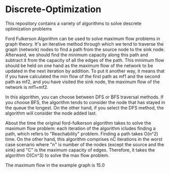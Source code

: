 # Discrete-Optimization
This repository contains a variety of algorithms to solve descrete optimization problems

Ford Fulkerson Algorithm can be used to solve maximum flow problems in graph theory. It's an iterative method through which we tend to traverse the graph (network) nodes to find a path from the source node to the sink node. Afterward, we should find the minimum capacity along this path and subtract it from the capacity of all the edges of the path. This minimum flow should be held on one hand as the maximum flow of the network to be updated in the next iteration by addition. To put it another way, it means that if you have calculated the min flow of the first path as mf1 and the second path as mf2, and you have visited the sink node, the maximum flow of the network is mf1+mf2.

In this algorithm, you can choose between DFS or BFS traversal methods. If you choose BFS, the algorithm tends to consider the node that has stayed in the queue the longest. On the other hand, if you select the DFS method, the algorithm will consider the node added last.

About the time the original ford-fulkerson algorithm takes to solve the maximum flow problem: each iteration of the algorithm icludes finding a path, which refers to "Reachability" problem. Finding a path takes O(n^2) time. On the other hand, this algorithm comprises nC iterations in the worst case scenario where "n" is number of the nodes (except the source and the sink) and "C" is the maximum capacity of edges. Therefore, it takes the algorithm O(Cn^3) to solve the max flow problem.

The maximum flow in the example graph is 15.0
